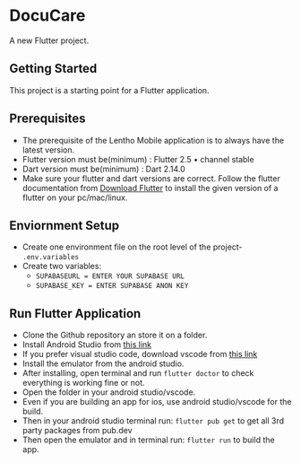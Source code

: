 # DocuCare

A new Flutter project.

## Getting Started

This project is a starting point for a Flutter application.

## Prerequisites
- The prerequisite of the Lentho Mobile application is to always have the latest
version.
- Flutter version must be(minimum) : Flutter 2.5 • channel stable
- Dart version must be(minimum) : Dart 2.14.0
- Make sure your flutter and dart versions are correct. Follow the flutter
documentation from [Download Flutter](https://flutter.dev/docs/get-started/install) to install the given version of a flutter on your pc/mac/linux.

## Enviornment Setup
- Create one environment file on the root level of the project- ```.env.variables```
- Create two variables: 
    - ```SUPABASEURL = ENTER YOUR SUPABASE URL``` 
    - ```SUPABASE_KEY = ENTER SUPABASE ANON KEY```

## Run Flutter Application 
- Clone the Github repository an store it on a folder.
- Install Android Studio from [this link](https://developer.android.com/studio)
- If you prefer visual studio code, download vscode from [this link](https://code.visualstudio.com/Download)
- Install the emulator from the android studio.
- After installing, open terminal and run ```flutter doctor``` to check everything is working fine or not.
- Open the folder in your android studio/vscode.
- Even if you are building an app for ios, use android studio/vscode for the build.
- Then in your android studio terminal run: ```flutter pub get``` to get all 3rd party packages from pub.dev
- Then open the emulator and in terminal run: ```flutter run``` to build the app.
